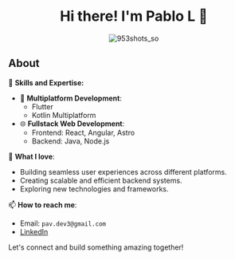 <div align="center">
<h1 align="center">Hi there! I'm Pablo L 👋</h1>

![953shots_so](https://github.com/plNav/plNav/assets/83410074/d8b05132-dbcb-4ea6-8744-ff7197a2a4e3)

  
</div>




## About

🚀 **Skills and Expertise:**
- 📱 **Multiplatform Development**:
  - Flutter
  - Kotlin Multiplatform
- 🌐 **Fullstack Web Development**:
  - Frontend: React, Angular, Astro
  - Backend: Java, Node.js

🌟 **What I love**:
- Building seamless user experiences across different platforms.
- Creating scalable and efficient backend systems.
- Exploring new technologies and frameworks.

📫 **How to reach me**:
- Email: `pav.dev3@gmail.com`
- [LinkedIn](https://linkedin.com/in/pablo-l-navarro-6b20a5292)

Let's connect and build something amazing together!

